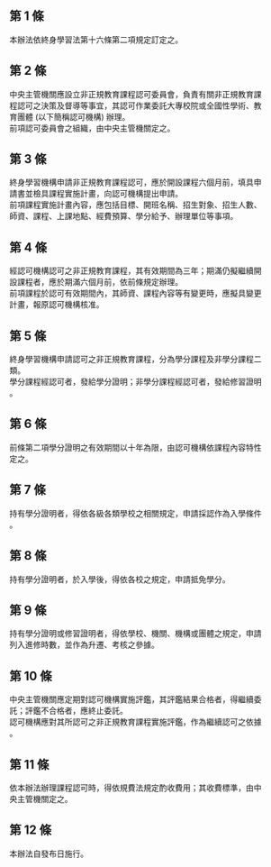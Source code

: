 第 1 條
-------
本辦法依終身學習法第十六條第二項規定訂定之。

第 2 條
-------
中央主管機關應設立非正規教育課程認可委員會，負責有關非正規教育課  
程認可之決策及督導等事宜，其認可作業委託大專校院或全國性學術、教  
育團體 (以下簡稱認可機構) 辦理。  
前項認可委員會之組織，由中央主管機關定之。

第 3 條
-------
終身學習機構申請非正規教育課程認可，應於開設課程六個月前，填具申  
請書並檢具課程實施計畫，向認可機構提出申請。  
前項課程實施計畫內容，應包括目標、開班名稱、招生對象、招生人數、  
師資、課程、上課地點、經費預算、學分給予、辦理單位等事項。

第 4 條
-------
經認可機構認可之非正規教育課程，其有效期間為三年；期滿仍擬繼續開  
設課程者，應於期滿六個月前，依前條規定辦理。  
前項課程於認可有效期間內，其師資、課程內容等有變更時，應擬具變更  
計畫，報原認可機構核准。

第 5 條
-------
終身學習機構申請認可之非正規教育課程，分為學分課程及非學分課程二  
類。  
學分課程經認可者，發給學分證明；非學分課程經認可者，發給修習證明  
。

第 6 條
-------
前條第二項學分證明之有效期間以十年為限，由認可機構依課程內容特性  
定之。

第 7 條
-------
持有學分證明者，得依各級各類學校之相關規定，申請採認作為入學條件  
。

第 8 條
-------
持有學分證明者，於入學後，得依各校之規定，申請抵免學分。

第 9 條
-------
持有學分證明或修習證明者，得依學校、機關、機構或團體之規定，申請  
列入進修時數，並作為升遷、考核之參據。

第 10 條
--------
中央主管機關應定期對認可機構實施評鑑，其評鑑結果合格者，得繼續委  
託；評鑑不合格者，應終止委託。  
認可機構應對其所認可之非正規教育課程實施評鑑，作為繼續認可之依據  
。

第 11 條
--------
依本辦法辦理課程認可時，得依規費法規定酌收費用；其收費標準，由中  
央主管機關定之。

第 12 條
--------
本辦法自發布日施行。


